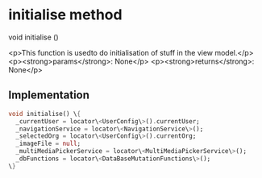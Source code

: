 


# initialise method








void initialise
()





\<p\>This function is usedto do initialisation of stuff in the view model.\</p\>
\<p\>\<strong\>params\</strong\>:
  None\</p\>
\<p\>\<strong\>returns\</strong\>:
  None\</p\>



## Implementation

```dart
void initialise() \{
  _currentUser = locator\<UserConfig\>().currentUser;
  _navigationService = locator\<NavigationService\>();
  _selectedOrg = locator\<UserConfig\>().currentOrg;
  _imageFile = null;
  _multiMediaPickerService = locator\<MultiMediaPickerService\>();
  _dbFunctions = locator\<DataBaseMutationFunctions\>();
\}
```







